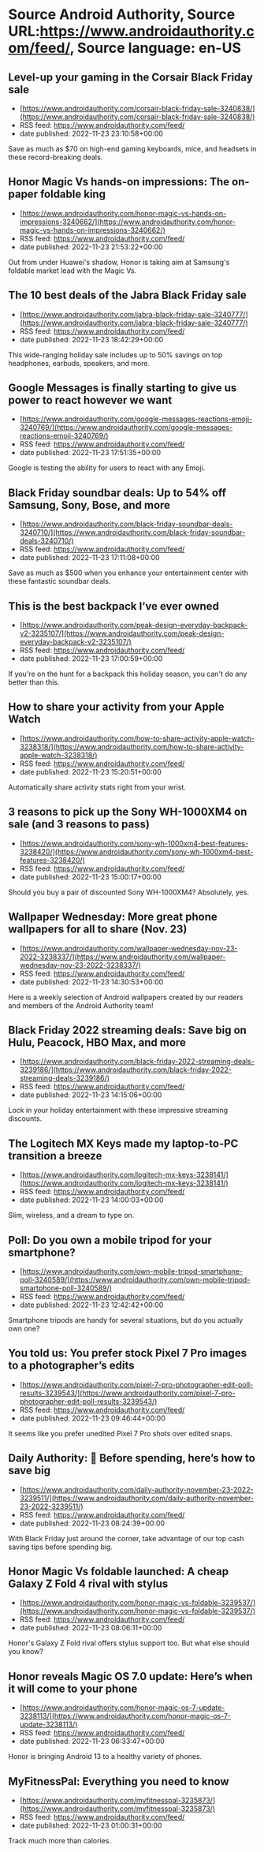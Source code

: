 # Source Android Authority, Source URL:https://www.androidauthority.com/feed/, Source language: en-US

## Level-up your gaming in the Corsair Black Friday sale
 - [https://www.androidauthority.com/corsair-black-friday-sale-3240838/](https://www.androidauthority.com/corsair-black-friday-sale-3240838/)
 - RSS feed: https://www.androidauthority.com/feed/
 - date published: 2022-11-23 23:10:58+00:00

Save as much as $70 on high-end gaming keyboards, mice, and headsets in these record-breaking deals.

## Honor Magic Vs hands-on impressions: The on-paper foldable king
 - [https://www.androidauthority.com/honor-magic-vs-hands-on-impressions-3240662/](https://www.androidauthority.com/honor-magic-vs-hands-on-impressions-3240662/)
 - RSS feed: https://www.androidauthority.com/feed/
 - date published: 2022-11-23 21:53:22+00:00

Out from under Huawei's shadow, Honor is taking aim at Samsung's foldable market lead with the Magic Vs.

## The 10 best deals of the Jabra Black Friday sale
 - [https://www.androidauthority.com/jabra-black-friday-sale-3240777/](https://www.androidauthority.com/jabra-black-friday-sale-3240777/)
 - RSS feed: https://www.androidauthority.com/feed/
 - date published: 2022-11-23 18:42:29+00:00

This wide-ranging holiday sale includes up to 50% savings on top headphones, earbuds, speakers, and more.

## Google Messages is finally starting to give us power to react however we want
 - [https://www.androidauthority.com/google-messages-reactions-emoji-3240769/](https://www.androidauthority.com/google-messages-reactions-emoji-3240769/)
 - RSS feed: https://www.androidauthority.com/feed/
 - date published: 2022-11-23 17:51:35+00:00

Google is testing the ability for users to react with any Emoji.

## Black Friday soundbar deals: Up to 54% off Samsung, Sony, Bose, and more
 - [https://www.androidauthority.com/black-friday-soundbar-deals-3240710/](https://www.androidauthority.com/black-friday-soundbar-deals-3240710/)
 - RSS feed: https://www.androidauthority.com/feed/
 - date published: 2022-11-23 17:11:08+00:00

Save as much as $500 when you enhance your entertainment center with these fantastic soundbar deals.

## This is the best backpack I’ve ever owned
 - [https://www.androidauthority.com/peak-design-everyday-backpack-v2-3235107/](https://www.androidauthority.com/peak-design-everyday-backpack-v2-3235107/)
 - RSS feed: https://www.androidauthority.com/feed/
 - date published: 2022-11-23 17:00:59+00:00

If you're on the hunt for a backpack this holiday season, you can't do any better than this.

## How to share your activity from your Apple Watch
 - [https://www.androidauthority.com/how-to-share-activity-apple-watch-3238318/](https://www.androidauthority.com/how-to-share-activity-apple-watch-3238318/)
 - RSS feed: https://www.androidauthority.com/feed/
 - date published: 2022-11-23 15:20:51+00:00

Automatically share activity stats right from your wrist.

## 3 reasons to pick up the Sony WH-1000XM4 on sale (and 3 reasons to pass)
 - [https://www.androidauthority.com/sony-wh-1000xm4-best-features-3238420/](https://www.androidauthority.com/sony-wh-1000xm4-best-features-3238420/)
 - RSS feed: https://www.androidauthority.com/feed/
 - date published: 2022-11-23 15:00:17+00:00

Should you buy a pair of discounted Sony WH-1000XM4? Absolutely, yes.

## Wallpaper Wednesday: More great phone wallpapers for all to share (Nov. 23)
 - [https://www.androidauthority.com/wallpaper-wednesday-nov-23-2022-3238337/](https://www.androidauthority.com/wallpaper-wednesday-nov-23-2022-3238337/)
 - RSS feed: https://www.androidauthority.com/feed/
 - date published: 2022-11-23 14:30:53+00:00

Here is a weekly selection of Android wallpapers created by our readers and members of the Android Authority team!

## Black Friday 2022 streaming deals: Save big on Hulu, Peacock, HBO Max, and more
 - [https://www.androidauthority.com/black-friday-2022-streaming-deals-3239186/](https://www.androidauthority.com/black-friday-2022-streaming-deals-3239186/)
 - RSS feed: https://www.androidauthority.com/feed/
 - date published: 2022-11-23 14:15:06+00:00

Lock in your holiday entertainment with these impressive streaming discounts.

## The Logitech MX Keys made my laptop-to-PC transition a breeze
 - [https://www.androidauthority.com/logitech-mx-keys-3238141/](https://www.androidauthority.com/logitech-mx-keys-3238141/)
 - RSS feed: https://www.androidauthority.com/feed/
 - date published: 2022-11-23 14:00:03+00:00

Slim, wireless, and a dream to type on.

## Poll: Do you own a mobile tripod for your smartphone?
 - [https://www.androidauthority.com/own-mobile-tripod-smartphone-poll-3240589/](https://www.androidauthority.com/own-mobile-tripod-smartphone-poll-3240589/)
 - RSS feed: https://www.androidauthority.com/feed/
 - date published: 2022-11-23 12:42:42+00:00

Smartphone tripods are handy for several situations, but do you actually own one?

## You told us: You prefer stock Pixel 7 Pro images to a photographer’s edits
 - [https://www.androidauthority.com/pixel-7-pro-photographer-edit-poll-results-3239543/](https://www.androidauthority.com/pixel-7-pro-photographer-edit-poll-results-3239543/)
 - RSS feed: https://www.androidauthority.com/feed/
 - date published: 2022-11-23 09:46:44+00:00

It seems like you prefer unedited Pixel 7 Pro shots over edited snaps.

## Daily Authority: 🤑 Before spending, here’s how to save big
 - [https://www.androidauthority.com/daily-authority-november-23-2022-3239511/](https://www.androidauthority.com/daily-authority-november-23-2022-3239511/)
 - RSS feed: https://www.androidauthority.com/feed/
 - date published: 2022-11-23 08:24:39+00:00

With Black Friday just around the corner, take advantage of our top cash saving tips before spending big.

## Honor Magic Vs foldable launched: A cheap Galaxy Z Fold 4 rival with stylus
 - [https://www.androidauthority.com/honor-magic-vs-foldable-3239537/](https://www.androidauthority.com/honor-magic-vs-foldable-3239537/)
 - RSS feed: https://www.androidauthority.com/feed/
 - date published: 2022-11-23 08:06:11+00:00

Honor's Galaxy Z Fold rival offers stylus support too. But what else should you know?

## Honor reveals Magic OS 7.0 update: Here’s when it will come to your phone
 - [https://www.androidauthority.com/honor-magic-os-7-update-3238113/](https://www.androidauthority.com/honor-magic-os-7-update-3238113/)
 - RSS feed: https://www.androidauthority.com/feed/
 - date published: 2022-11-23 06:33:47+00:00

Honor is bringing Android 13 to a healthy variety of phones.

## MyFitnessPal: Everything you need to know
 - [https://www.androidauthority.com/myfitnesspal-3235873/](https://www.androidauthority.com/myfitnesspal-3235873/)
 - RSS feed: https://www.androidauthority.com/feed/
 - date published: 2022-11-23 01:00:31+00:00

Track much more than calories.
